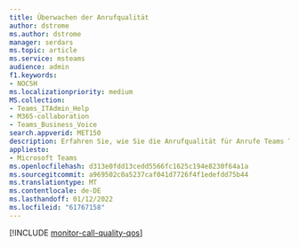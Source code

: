 ```yaml
---
title: Überwachen der Anrufqualität
author: dstrome
ms.author: dstrome
manager: serdars
ms.topic: article
ms.service: msteams
audience: admin
f1.keywords:
- NOCSH
ms.localizationpriority: medium
MS.collection:
- Teams_ITAdmin_Help
- M365-collaboration
- Teams_Business_Voice
search.appverid: MET150
description: Erfahren Sie, wie Sie die Anrufqualität für Anrufe Teams Telefon Anrufplan überwachen.
appliesto:
- Microsoft Teams
ms.openlocfilehash: d313e0fdd13cedd5566fc1625c194e8230f64a1a
ms.sourcegitcommit: a969502c0a5237caf041d7726f4f1edefdd75b44
ms.translationtype: MT
ms.contentlocale: de-DE
ms.lasthandoff: 01/12/2022
ms.locfileid: "61767158"
---
```

[!INCLUDE [monitor-call-quality-qos](../monitor-call-quality-qos.md)]
